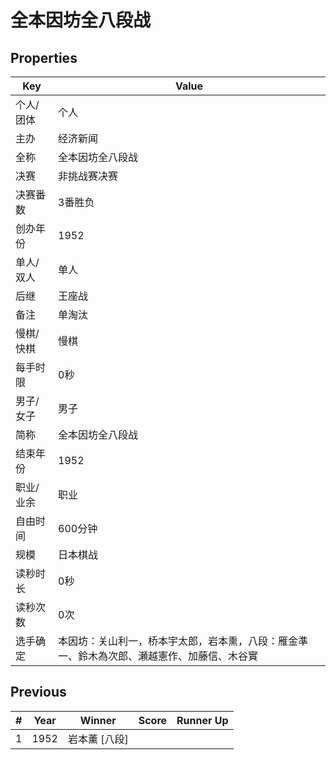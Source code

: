 # 全本因坊全八段战

## Properties

| Key | Value |
| --- | ----- |
| 个人/团体 | 个人 |
| 主办 | 经济新闻 |
| 全称 | 全本因坊全八段战 |
| 决赛 | 非挑战赛决赛 |
| 决赛番数 | 3番胜负 |
| 创办年份 | 1952 |
| 单人/双人 | 单人 |
| 后继 | 王座战 |
| 备注 | 单淘汰 |
| 慢棋/快棋 | 慢棋 |
| 每手时限 | 0秒 |
| 男子/女子 | 男子 |
| 简称 | 全本因坊全八段战 |
| 结束年份 | 1952 |
| 职业/业余 | 职业 |
| 自由时间 | 600分钟 |
| 规模 | 日本棋战 |
| 读秒时长 | 0秒 |
| 读秒次数 | 0次 |
| 选手确定 | 本因坊：关山利一，桥本宇太郎，岩本熏，八段：雁金準一、鈴木為次郎、瀬越憲作、加藤信、木谷實 |

## Previous

| # | Year | Winner | Score | Runner Up |
| --- | --- | --- | --- | --- |
| 1 | 1952 | 岩本薰 [八段] |  |  |

